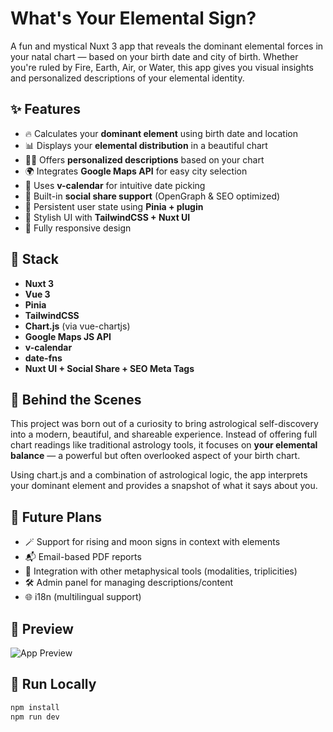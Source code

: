 # What's Your Elemental Sign?

A fun and mystical Nuxt 3 app that reveals the dominant elemental forces in your natal chart — based on your birth date and city of birth. Whether you're ruled by Fire, Earth, Air, or Water, this app gives you visual insights and personalized descriptions of your elemental identity.

## ✨ Features

- 🔥 Calculates your **dominant element** using birth date and location
- 📊 Displays your **elemental distribution** in a beautiful chart
- 🧙‍♀️ Offers **personalized descriptions** based on your chart
- 🌍 Integrates **Google Maps API** for easy city selection
- 📅 Uses **v-calendar** for intuitive date picking
- 📣 Built-in **social share support** (OpenGraph & SEO optimized)
- 💾 Persistent user state using **Pinia + plugin**
- 🌈 Stylish UI with **TailwindCSS + Nuxt UI**
- 📱 Fully responsive design

## 🧪 Stack

- **Nuxt 3**
- **Vue 3**
- **Pinia**
- **TailwindCSS**
- **Chart.js** (via vue-chartjs)
- **Google Maps JS API**
- **v-calendar**
- **date-fns**
- **Nuxt UI + Social Share + SEO Meta Tags**

## 🧠 Behind the Scenes

This project was born out of a curiosity to bring astrological self-discovery into a modern, beautiful, and shareable experience. Instead of offering full chart readings like traditional astrology tools, it focuses on **your elemental balance** — a powerful but often overlooked aspect of your birth chart.

Using chart.js and a combination of astrological logic, the app interprets your dominant element and provides a snapshot of what it says about you.

## 🔮 Future Plans

- 🪄 Support for rising and moon signs in context with elements
- 📬 Email-based PDF reports
- 🏹 Integration with other metaphysical tools (modalities, triplicities)
- 🛠 Admin panel for managing descriptions/content
- 🌐 i18n (multilingual support)

## 📸 Preview

![App Preview](./screenshot.png)

## 🚀 Run Locally

```bash
npm install
npm run dev
